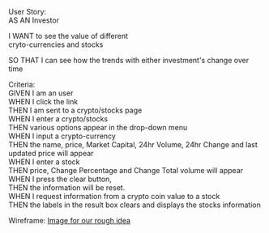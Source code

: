 User Story:  
AS AN Investor  

I WANT to see the value of different   
cryto-currencies and stocks   

SO THAT I can see how the trends with either investment's change over time  
  

Criteria:  
GIVEN I am an user  
WHEN I click the link  
THEN I am sent to a crypto/stocks page  
WHEN I enter a crypto/stocks  
THEN various options appear in the drop-down menu  
WHEN I input a crypto-currency  
THEN the name, price, Market Capital, 24hr Volume, 24hr Change and last updated price will appear  
WHEN I enter a stock  
THEN price, Change Percentage and Change Total volume will appear  
WHEN I press the clear button,   
THEN the information will be reset.  
WHEN I request information from a crypto coin value to a stock  
THEN the labels in the result box clears and displays the stocks information  

Wireframe:
[Image for our rough idea](Assets/imgs/wirefreame.png)
